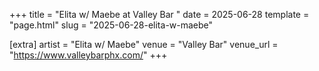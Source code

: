 +++
title = "Elita w/ Maebe at Valley Bar "
date = 2025-06-28
template = "page.html"
slug = "2025-06-28-elita-w-maebe"

[extra]
artist = "Elita w/ Maebe"
venue = "Valley Bar"
venue_url = "https://www.valleybarphx.com/"
+++
